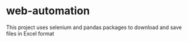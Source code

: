 # web-automation
This project uses selenium and pandas packages to download and save files in Excel format
